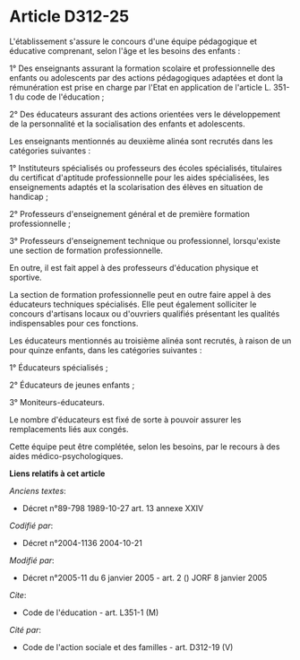 # Article D312-25

L'établissement s'assure le concours d'une équipe pédagogique et éducative comprenant, selon l'âge et les besoins des
enfants :

1° Des enseignants assurant la formation scolaire et professionnelle des enfants ou adolescents par des actions pédagogiques
adaptées et dont la rémunération est prise en charge par l'Etat en application de l'article L. 351-1 du code de l'éducation ;

2° Des éducateurs assurant des actions orientées vers le développement de la personnalité et la socialisation des enfants et
adolescents.

Les enseignants mentionnés au deuxième alinéa sont recrutés dans les catégories suivantes :

1° Instituteurs spécialisés ou professeurs des écoles spécialisés, titulaires du certificat d'aptitude professionnelle pour
les aides spécialisées, les enseignements adaptés et la scolarisation des élèves en situation de handicap ;

2° Professeurs d'enseignement général et de première formation professionnelle ;

3° Professeurs d'enseignement technique ou professionnel, lorsqu'existe une section de formation professionnelle.

En outre, il est fait appel à des professeurs d'éducation physique et sportive.

La section de formation professionnelle peut en outre faire appel à des éducateurs techniques spécialisés. Elle peut
également solliciter le concours d'artisans locaux ou d'ouvriers qualifiés présentant les qualités indispensables pour ces
fonctions.

Les éducateurs mentionnés au troisième alinéa sont recrutés, à raison de un pour quinze enfants, dans les catégories
suivantes :

1° Éducateurs spécialisés ;

2° Éducateurs de jeunes enfants ;

3° Moniteurs-éducateurs.

Le nombre d'éducateurs est fixé de sorte à pouvoir assurer les remplacements liés aux congés.

Cette équipe peut être complétée, selon les besoins, par le recours à des aides médico-psychologiques.

**Liens relatifs à cet article**

_Anciens textes_:

  - Décret n°89-798 1989-10-27 art. 13 annexe XXIV

_Codifié par_:

  - Décret n°2004-1136 2004-10-21

_Modifié par_:

  - Décret n°2005-11 du 6 janvier 2005 - art. 2 () JORF 8 janvier 2005

_Cite_:

  - Code de l'éducation - art. L351-1 (M)

_Cité par_:

  - Code de l'action sociale et des familles - art. D312-19 (V)
